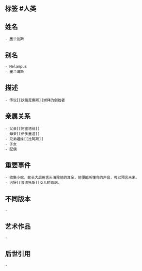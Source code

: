 ## 标签  #人类
## 姓名
	- 墨兰波斯
## 别名
	- Melampus
	- 墨兰浦斯
## 描述
	- 传说[[狄俄尼索斯]]崇拜的创始者
## 亲属关系
	- 父亲[[阿密塔翁]]
	- 母亲[[伊多墨涅]]
	- 兄弟姐妹[[比阿斯]]
	- 子女
	- 配偶
## 重要事件
	- 收集小蛇，蛇长大后用舌头清除他的耳朵，他便能听懂鸟的声音，可以预言未来。
	- 治好[[普洛托斯]]女儿的疯病。
## 不同版本
	-
## 艺术作品
	-
## 后世引用
	-
